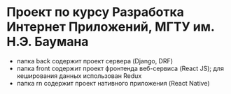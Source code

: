 # Проект по курсу Разработка Интернет Приложений, МГТУ им. Н.Э. Баумана
 - папка back содержит проект сервера (Django, DRF)
 - папка front содержит проект фронтенда веб-сервиса (React JS); для кеширования данных использован Redux
 - папка rn содержит проект нативного приложения (React Native)
